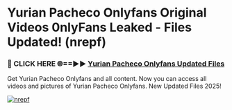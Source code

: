 # Yurian Pacheco Onlyfans Original Videos 0nlyFans Leaked - Files Updated! (nrepf)

<h3>🔴 CLICK HERE 🌐==►► <a href="https://tinyurl.com/ehrbuxhb" rel="nofollow">Yurian Pacheco Onlyfans Updated Files</a></h3>

Get Yurian Pacheco Onlyfans and all content. Now you can access all videos and pictures of Yurian Pacheco Onlyfans. New Updated Files 2025!

[![nrepf](https://i.imgur.com/lVYEuWS.gif)](https://tinyurl.com/ehrbuxhb)
